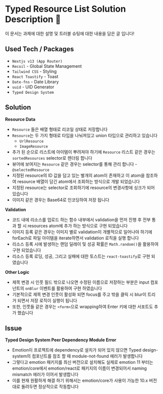 # Typed Resource List Solution Description 🚀

이 문서는 과제에 대한 설명 및 트러블 슈팅에 대한 내용을 담은 글 입니다!

## Used Tech / Packages

- `Nextjs v13 (App Router)`
- `Recoil` - Global State Management
- `Tailwind CSS` - Styling
- `React Toastify` - Toast
- `Date-fns` - Date Library
- `uuid` - UID Generator
- `Typed Design System`

## Solution

**Resource Data**

- `Resource` 들은 배열 형태로 리코일 상태로 저장합니다
- `Resource`는 두 가지 형태로 타입을 나눠져있고 union 타입으로 관리하고 있습니다
  - `UrlResource`
  - `ImageResource`
- 추가 된 순으로 리스트에 아이템이 뿌려져야 하기에 `Resource` 리스트 같은 경우는 `sortedResources` selector로 렌더링 합니다
- 뷰어에 보여지는 `Resource` 같은 경우는 selector를 통해 관리 합니다 - `@selectedResource`
- 지정된 resource의 ID 값을 담고 있는 별개의 atom이 존재하고 이 atom을 참조하여 resource 배열이 담긴 atom에서 조회하는 방식으로 개발 되었습니다
- 지정된 resource는 selector로 조회하기에 resource의 변경사항에 싱크가 되어 있습니다
- 이미지 같은 경우는 Base64로 인코딩하여 저장 됩니다

**Validation**

- 코드 내에 리소스를 업로드 하는 함수 내부에서 validation을 먼저 진행 후 전부 통과 할 시 resources atom에 추가 하는 방식으로 구현 되었습니다
- 이미지 등록 같은 경우는 이미지 별로 validation이 개별적으로 일어나야 하기에 forEach로 파일 아이템을 iterate하면서 validation 로직을 실행 합니다
- 리소스 등록 시에 발생하는 랜덤 딜레이 및 성공 확률은 `Math.random()`을 활용하여 구현 되었습니다
- 리소스 등록 로딩, 성공, 그리고 실패에 대한 토스트는 `react-toastify`로 구현 되였습니다

**Other Logic**

- 제목 변경 시 인풋 필드 밖으로 나오면 수정된 이름으로 저장하는 부분은 input 컴포넌트의 `onBlur` 이벤트를 활용하여 구현 하였습니다
- 기본적으로 제목 변경 인풋이 활성화 되면 focus를 주고 밖을 클릭 시 blur이 트리거 되면서 저장 로직이 실행이 됩니다
- 또한, 인풋들 같은 경우는 `<form>`으로 wrapping하여 Enter 키에 대한 서포트도 추가 했습니다

## Issue

**Typed Design System Peer Dependency Module Error**

- Emotion이 프로젝트에 dependency로 설치가 되어 있지 않으면 Typed design-system의 컴포넌트를 참조 할 때 module-not-found 에러가 발생합니다
- 그렇다고 emotion 패키지를 최신 버전으로 설치해도 실제로 emotion 11 부터는 emotion/core에서 emotion/react로 패키지의 이름이 변경되어서 naming mismatch 에러가 이어서 발생합니다
- 이를 현재 원활하게 해결 하기 위해서는 emotion/core가 사용이 가능한 10.x 버전 대로 돌려두면 정상적으로 작동합니다
